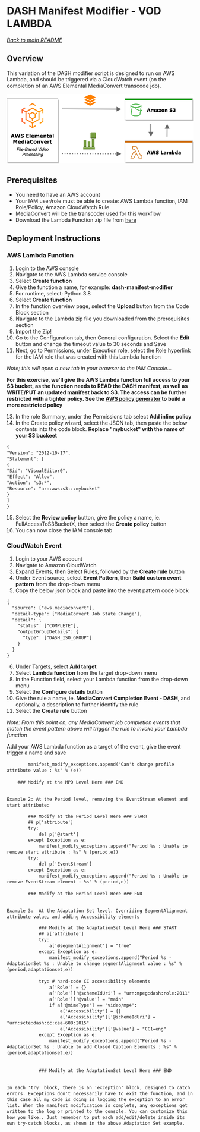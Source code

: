 # DASH Manifest Modifier - VOD LAMBDA
[*Back to main README*](../README.md)
## Overview
This variation of the DASH modifier script is designed to run on AWS Lambda, and should be triggered via a CloudWatch event (on the completion of an AWS Elemental MediaConvert transcode job).

![](images/dash-manifest-vod-lambda-architecture.png?width=50pc&classes=border,shadow)

## Prerequisites

* You need to have an AWS account
* Your IAM user/role must be able to create: AWS Lambda function, IAM Role/Policy, Amazon CloudWatch Rule
* MediaConvert will be the transcoder used for this workflow
* Download the Lambda Function zip file from [here]()

## Deployment Instructions

### AWS Lambda Function
1. Login to the AWS console
2. Navigate to the AWS Lambda service console
3. Select **Create function**
4. Give the function a name, for example: **dash-manifest-modifier**
5. For runtime, select: Python 3.8
6. Select **Create function**
7. In the function overview page, select the **Upload** button from the Code Block section
8. Navigate to the Lambda zip file you downloaded from the prerequisites section
9. Import the Zip!
10. Go to the Configuration tab, then General configuration. Select the **Edit** button and change the timeout value to 30 seconds and Save
11. Next, go to Permissions, under Execution role, select the Role hyperlink for the IAM role that was created with this Lambda function

*Note; this will open a new tab in your browser to the IAM Console...*

**For this exercise, we'll give the AWS Lambda function full access to your S3 bucket, as the function needs to READ the DASH manifest, as well as WRITE/PUT an updated manifest back to S3. The access can be further restricted with a tighter policy. See the [AWS policy generator](https://awspolicygen.s3.amazonaws.com/policygen.html) to build a more restricted policy**

13. In the role Summary, under the Permissions tab select **Add inline policy**
14. In the Create policy wizard, select the JSON tab, then paste the below contents into the code block. **Replace "mybucket" with the name of your S3 buckeet**
```
{
"Version": "2012-10-17",
"Statement": [
{
"Sid": "VisualEditor0",
"Effect": "Allow",
"Action": "s3:*",
"Resource": "arn:aws:s3:::mybucket"
}
]
}
```
15. Select the **Review policy** button, give the policy a name, ie. FullAccessToS3BucketX, then select the **Create policy** button
16. You can now close the IAM console tab

### CloudWatch Event
1. Login to your AWS account
2. Navigate to Amazon CloudWatch
3. Expand Events, then Select Rules, followed by the **Create rule** button
4. Under Event source, select **Event Pattern**, then **Build custom event pattern** from the drop-down menu
5. Copy the below json block and paste into the event pattern code block

```
{
  "source": ["aws.mediaconvert"],
  "detail-type": ["MediaConvert Job State Change"],
  "detail": {
    "status": ["COMPLETE"],
    "outputGroupDetails": {
      "type": ["DASH_ISO_GROUP"]
    }
  }
}
```

6. Under Targets, select **Add target**
7. Select **Lambda function** from the target drop-down menu
8. In the Function field, select your Lambda function from the drop-down menu
9. Select the **Configure details** button
10. Give the rule a name, ie. **MediaConvert Completion Event - DASH**, and optionally, a description to further identify the rule
11. Select the **Create rule** button

*Note: From this point on, any MediaConvert job completion events that match the event pattern above will trigger the rule to invoke your Lambda function*

Add your AWS Lambda function as a target of the event, give the event trigger a name and save

            manifest_modify_exceptions.append("Can't change profile attribute value : %s" % (e))
        
        ### Modify at the MPD Level Here ### END
```

Example 2: At the Period level, removing the EventStream element and start attribute:
```
            ### Modify at the Period Level Here ### START
            ## p['attribute']
            try:
                del p['@start']
            except Exception as e:
                manifest_modify_exceptions.append("Period %s : Unable to remove start attribute : %s" % (period,e))
            try:
                del p['EventStream']
            except Exception as e:
                manifest_modify_exceptions.append("Period %s : Unable to remove EventStream element : %s" % (period,e))
        
            ### Modify at the Period Level Here ### END
```

Example 3:  At the Adaptation Set level. Overriding SegmentAlignment attribute value, and adding Accessibility elements
```
                ### Modify at the AdaptationSet Level Here ### START
                ## a['attribute']
                try:
                    a['@segmentAlignment'] = "true"
                except Exception as e:
                    manifest_modify_exceptions.append("Period %s - AdaptationSet %s : Unable to change segmentAlignment value : %s" % (period,adaptationset,e))
        
                try: # hard-code CC accessibility elements
                    a['Role'] = {}
                    a['Role']['@schemeIdUri'] = "urn:mpeg:dash:role:2011"
                    a['Role']['@value'] = "main"
                    if a['@mimeType'] == "video/mp4":
                        a['Accessibility'] = {}
                        a['Accessibility']['@schemeIdUri'] = "urn:scte:dash:cc:cea-608:2015"
                        a['Accessibility']['@value'] = "CC1=eng"
                except Exception as e:
                    manifest_modify_exceptions.append("Period %s - AdaptationSet %s : Unable to add Closed Caption Elements : %s" % (period,adaptationset,e))

        
                ### Modify at the AdaptationSet Level Here ### END
```

In each 'try' block, there is an 'exception' block, designed to catch errors. Exceptions don't necessarily have to exit the function, and in this case all my code is doing is logging the exception to an error list. When the manifest modification is complete, any exceptions get written to the log or printed to the console. You can customize this how you like.. Just remember to put each add/edit/delete inside its own try-catch blocks, as shown in the above Adaptation Set example.